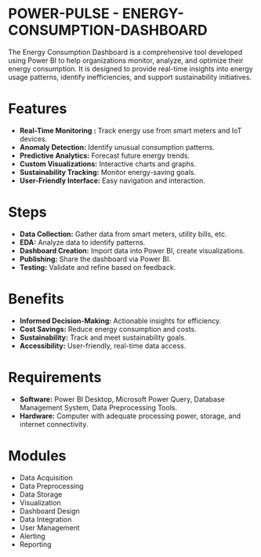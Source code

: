 # POWER-PULSE - ENERGY-CONSUMPTION-DASHBOARD
The Energy Consumption Dashboard is a comprehensive tool developed using Power BI to help organizations monitor, analyze, and optimize their energy consumption. It is designed to provide real-time insights into energy usage patterns, identify inefficiencies, and support sustainability initiatives.

# Features
* <b>Real-Time Monitoring :</b> Track energy use from smart meters and IoT devices.
* <b>Anomaly Detection:</b> Identify unusual consumption patterns.
* <b>Predictive Analytics:</b> Forecast future energy trends.
* <b>Custom Visualizations:</b> Interactive charts and graphs.
* <b>Sustainability Tracking:</b> Monitor energy-saving goals.
* <b>User-Friendly Interface:</b> Easy navigation and interaction.

# Steps
* __Data Collection:__ Gather data from smart meters, utility bills, etc.
* __EDA:__ Analyze data to identify patterns.
* __Dashboard Creation:__ Import data into Power BI, create visualizations.
* __Publishing:__ Share the dashboard via Power BI.
* __Testing:__ Validate and refine based on feedback.

# Benefits
* __Informed Decision-Making:__ Actionable insights for efficiency.
* __Cost Savings:__ Reduce energy consumption and costs.
* __Sustainability:__ Track and meet sustainability goals.
* __Accessibility:__ User-friendly, real-time data access.

# Requirements
* __Software:__ Power BI Desktop, Microsoft Power Query, Database Management System, Data Preprocessing Tools.
* __Hardware:__ Computer with adequate processing power, storage, and internet connectivity.

# Modules
* Data Acquisition
* Data Preprocessing
* Data Storage
* Visualization
* Dashboard Design
* Data Integration
* User Management
* Alerting
* Reporting
